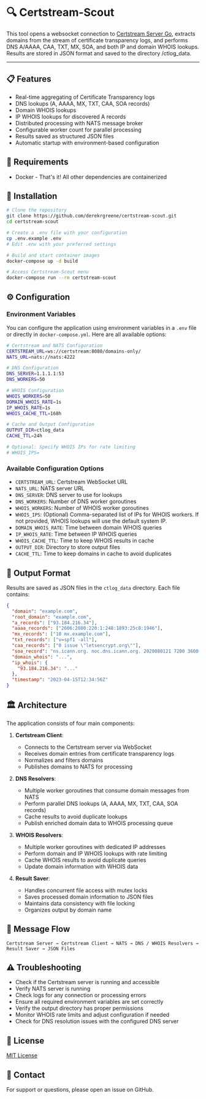 # 🔍 Certstream-Scout

This tool opens a websocket connection to [Certstream Server Go](https://github.com/d-Rickyy-b/certstream-server-go), extracts domains from the stream of certificate transparency logs, and performs DNS A/AAAA, CAA, TXT, MX, SOA, and both IP and domain WHOIS lookups. Results are stored in JSON format and saved to the directory /ctlog_data.

---

## 📋 Features

- Real-time aggregating of Certificate Transparency logs
- DNS lookups (A, AAAA, MX, TXT, CAA, SOA records)
- Domain WHOIS lookups
- IP WHOIS lookups for discovered A records
- Distributed processing with NATS message broker
- Configurable worker count for parallel processing
- Results saved as structured JSON files
- Automatic startup with environment-based configuration

## 🔧 Requirements

- Docker - That's it! All other dependencies are containerized

## 🐳 Installation

```bash
# Clone the repository
git clone https://github.com/derekrgreene/certstream-scout.git
cd certstream-scout

# Create a .env file with your configuration
cp .env.example .env
# Edit .env with your preferred settings

# Build and start container images
docker-compose up -d build

# Access Certstream-Scout menu
docker-compose run --rm certstream-scout
```

## ⚙️ Configuration

### Environment Variables

You can configure the application using environment variables in a `.env` file or directly in `docker-compose.yml`. Here are all available options:

```bash
# Certstream and NATS Configuration
CERTSTREAM_URL=ws://certstream:8080/domains-only/
NATS_URL=nats://nats:4222

# DNS Configuration
DNS_SERVER=1.1.1.1:53
DNS_WORKERS=50

# WHOIS Configuration
WHOIS_WORKERS=50
DOMAIN_WHOIS_RATE=1s
IP_WHOIS_RATE=1s
WHOIS_CACHE_TTL=168h

# Cache and Output Configuration
OUTPUT_DIR=ctlog_data
CACHE_TTL=24h

# Optional: Specify WHOIS IPs for rate limiting
# WHOIS_IPS=
```

### Available Configuration Options

- `CERTSTREAM_URL`: Certstream WebSocket URL
- `NATS_URL`: NATS server URL
- `DNS_SERVER`: DNS server to use for lookups
- `DNS_WORKERS`: Number of DNS worker goroutines
- `WHOIS_WORKERS`: Number of WHOIS worker goroutines
- `WHOIS_IPS`: (Optional) Comma-separated list of IPs for WHOIS workers. If not provided, WHOIS lookups will use the default system IP.
- `DOMAIN_WHOIS_RATE`: Time between domain WHOIS queries
- `IP_WHOIS_RATE`: Time between IP WHOIS queries
- `WHOIS_CACHE_TTL`: Time to keep WHOIS results in cache
- `OUTPUT_DIR`: Directory to store output files
- `CACHE_TTL`: Time to keep domains in cache to avoid duplicates

## 📂 Output Format

Results are saved as JSON files in the `ctlog_data` directory. Each file contains:

```json
{
  "domain": "example.com",
  "root_domain": "example.com",
  "a_records": ["93.184.216.34"],
  "aaaa_records": ["2606:2800:220:1:248:1893:25c8:1946"],
  "mx_records": ["10 mx.example.com"],
  "txt_records": ["v=spf1 -all"],
  "caa_records": ["0 issue \"letsencrypt.org\""],
  "soa_record": "ns.icann.org. noc.dns.icann.org. 2020080121 7200 3600 1209600 3600",
  "domain_whois": "...",
  "ip_whois": {
    "93.184.216.34": "..."
  },
  "timestamp": "2023-04-15T12:34:56Z"
}
```

## 🏛️ Architecture

The application consists of four main components:

1. **Certstream Client**: 
   - Connects to the Certstream server via WebSocket
   - Receives domain entries from certificate transparency logs
   - Normalizes and filters domains
   - Publishes domains to NATS for processing

2. **DNS Resolvers**:
   - Multiple worker goroutines that consume domain messages from NATS
   - Perform parallel DNS lookups (A, AAAA, MX, TXT, CAA, SOA records)
   - Cache results to avoid duplicate lookups
   - Publish enriched domain data to WHOIS processing queue

3. **WHOIS Resolvers**:
   - Multiple worker goroutines with dedicated IP addresses
   - Perform domain and IP WHOIS lookups with rate limiting
   - Cache WHOIS results to avoid duplicate queries
   - Update domain information with WHOIS data

4. **Result Saver**:
   - Handles concurrent file access with mutex locks
   - Saves processed domain information to JSON files
   - Maintains data consistency with file locking
   - Organizes output by domain name

## 🔄 Message Flow

```
Certstream Server → Certstream Client → NATS → DNS / WHOIS Resolvers → Result Saver → JSON Files
```

## ⚠️ Troubleshooting

- Check if the Certstream server is running and accessible
- Verify NATS server is running
- Check logs for any connection or processing errors
- Ensure all required environment variables are set correctly
- Verify the output directory has proper permissions
- Monitor WHOIS rate limits and adjust configuration if needed
- Check for DNS resolution issues with the configured DNS server

## 📝 License

[MIT License](LICENSE)

## 📧 Contact

For support or questions, please open an issue on GitHub.
